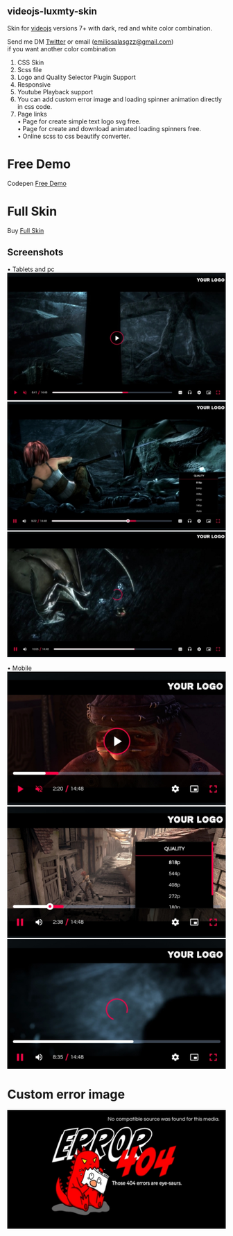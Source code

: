 ## videojs-luxmty-skin
Skin for [videojs](http://videojs.com/) versions 7+ with dark, red and white color combination.<br>

Send me DM [Twitter](https://www.twitter.com/EmilioSGZ_) or email (emiliosalasgzz@gmail.com)<br>
if you want another color combination <br>
1. CSS Skin <br>
2. Scss file <br>
3. Logo and Quality Selector Plugin Support <br>
4. Responsive <br>
5. Youtube Playback support </br>
6. You can add custom error image and loading spinner animation directly in css code. <br>
7. Page links <br>
• Page for create simple text logo svg free. <br>
• Page for create and download animated loading spinners free. <br>
• Online scss to css beautify converter. <br>

# Free Demo
Codepen [Free Demo](https://codepen.io/emiliosg11/pen/yLqzeeb) <br>

# Full Skin 
Buy [Full Skin](https://ko-fi.com/s/edb613e555) <br>

## Screenshots
• Tablets and pc
![demo](https://raw.githubusercontent.com/EmilioSG11/video.js-luxmty-skin/main/Images/image4-1.jpg)
![demo](https://raw.githubusercontent.com/EmilioSG11/video.js-luxmty-skin/main/Images/image5.jpg)
![demo](https://raw.githubusercontent.com/EmilioSG11/video.js-luxmty-skin/main/Images/image6.jpg)

• Mobile
![demo](https://raw.githubusercontent.com/EmilioSG11/video.js-luxmty-skin/main/Images/image1.jpg)
![demo](https://raw.githubusercontent.com/EmilioSG11/video.js-luxmty-skin/main/Images/image2.jpg)
![demo](https://github.com/EmilioSG11/video.js-luxmty-skin/blob/main/Images/image3.jpg)

# Custom error image
![demo](https://raw.githubusercontent.com/EmilioSG11/video.js-luxmty-skin/main/Images/IMG_20230117_144525.jpg)
